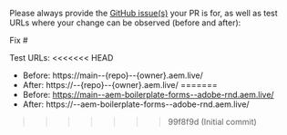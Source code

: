 Please always provide the [GitHub issue(s)](../issues) your PR is for, as well as test URLs where your change can be observed (before and after):

Fix #<gh-issue-id>

Test URLs:
<<<<<<< HEAD
- Before: https://main--{repo}--{owner}.aem.live/
- After: https://<branch>--{repo}--{owner}.aem.live/
=======
- Before: https://main--aem-boilerplate-forms--adobe-rnd.aem.live/
- After: https://<branch>--aem-boilerplate-forms--adobe-rnd.aem.live/
>>>>>>> 99f8f9d (Initial commit)
